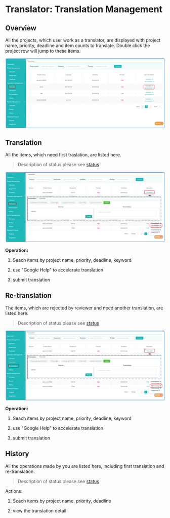 # Translator: Translation Management

## Overview

All the projects, which user work as a translator, are displayed with project name, priority, deadline and item counts to translate. Double click the project row will jump to these items.

![](/assets/translation_management.overview.png)

## Translation

All the items, which need first traslation, are listed here.

> Description of status please see [status](../glossary.md#status)

![](/assets/translation_management.translation.png)

**Operation:**

1. Seach items by project name, priority, deadline, keyword

2. use "Google Help" to accelerate translation

3. submit translation


## Re-translation

The items, which are rejected by reviewer and need another translation, are listed here.

> Description of status please see [status](../glossary.md#status)

![](/assets/translation_management.retranslation.png)

**Operation:**

1. Seach items by project name, priority, deadline, keyword

2. use "Google Help" to accelerate translation

3. submit translation


## History

All the operations made by you are listed here, including first translation and re-translation. 

> Description of status please see [status](../glossary.md#status)

Actions:

1. Seach items by project name, priority, deadline

2. view the translation detail





